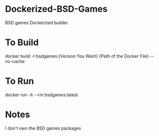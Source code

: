 # Dockerized-BSD-Games
BSD games Dockerized builder

# To Build
docker build -t bsdgames:{Version You Want} {Path of the Docker File} --no-cache

# To Run
docker run -it --rm bsdgames:latest

# Notes
I don't own the BSD games packages